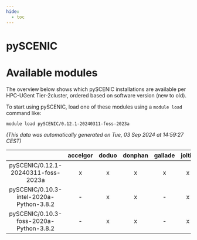 ```yaml
---
hide:
  - toc
---
```


pySCENIC
========

# Available modules


The overview below shows which pySCENIC installations are available per HPC-UGent Tier-2cluster, ordered based on software version (new to old).

To start using pySCENIC, load one of these modules using a `module load` command like:

```shell
module load pySCENIC/0.12.1-20240311-foss-2023a
```

*(This data was automatically generated on Tue, 03 Sep 2024 at 14:59:27 CEST)*  

| |accelgor|doduo|donphan|gallade|joltik|shinx|skitty|
| :---: | :---: | :---: | :---: | :---: | :---: | :---: | :---: |
|pySCENIC/0.12.1-20240311-foss-2023a|x|x|x|x|x|x|x|
|pySCENIC/0.10.3-intel-2020a-Python-3.8.2|-|x|x|-|x|-|x|
|pySCENIC/0.10.3-foss-2020a-Python-3.8.2|-|x|x|-|x|-|x|
